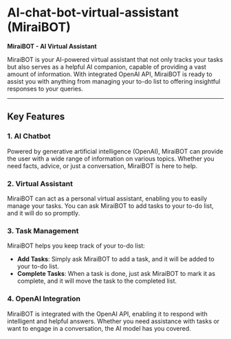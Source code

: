 # AI-chat-bot-virtual-assistant (MiraiBOT)

**MiraiBOT - AI Virtual Assistant**

MiraiBOT is your AI-powered virtual assistant that not only tracks your tasks but also serves as a helpful AI companion, capable of providing a vast amount of information. With integrated OpenAI API, MiraiBOT is ready to assist you with anything from managing your to-do list to offering insightful responses to your queries.

---

## Key Features

### 1. **AI Chatbot**  
Powered by generative artificial intelligence (OpenAI), MiraiBOT can provide the user with a wide range of information on various topics. Whether you need facts, advice, or just a conversation, MiraiBOT is here to help.

### 2. **Virtual Assistant**  
MiraiBOT can act as a personal virtual assistant, enabling you to easily manage your tasks. You can ask MiraiBOT to add tasks to your to-do list, and it will do so promptly.

### 3. **Task Management**  
MiraiBOT helps you keep track of your to-do list:

- **Add Tasks**: Simply ask MiraiBOT to add a task, and it will be added to your to-do list.
- **Complete Tasks**: When a task is done, just ask MiraiBOT to mark it as complete, and it will move the task to the completed list.

### 4. **OpenAI Integration**  
MiraiBOT is integrated with the OpenAI API, enabling it to respond with intelligent and helpful answers. Whether you need assistance with tasks or want to engage in a conversation, the AI model has you covered.
